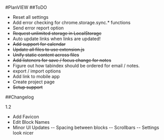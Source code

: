 #PlanVIEW
##ToDO
- Reset all settings
- Add error checking for chrome.storage.sync.* functions
- Send error report option
- ~~Request unlimited storage in LocalStorage~~
- Auto update links when links are updated!
- ~~Add support for calendar~~
- ~~Update all files to use extension.js~~
- ~~Unify static content across files~~
- ~~Add listeners for save / focus change for notes~~
- Figure out how tabindex should be ordered for email / notes.
- export / import options
- Add link to mobile app
- Create project page
- ~~Setup support~~

##Changelog

1.2
- Add Favicon
- Edit Block Names
- Minor UI Updates
--  Spacing between blocks
--  Scrollbars
--  Settings look nicer
